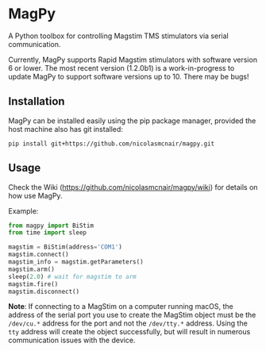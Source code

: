 # MagPy

A Python toolbox for controlling Magstim TMS stimulators via serial communication.

Currently, MagPy supports Rapid Magstim stimulators with software version 6 or lower. The most recent version (1.2.0b1) is a work-in-progress to update MagPy to support software versions up to 10. There may be bugs!

## Installation

MagPy can be installed easily using the pip package manager, provided the host machine also has git installed:

```
pip install git+https://github.com/nicolasmcnair/magpy.git
```

## Usage

Check the Wiki (https://github.com/nicolasmcnair/magpy/wiki) for details on how use MagPy.

Example:

```python
from magpy import BiStim
from time import sleep

magstim = BiStim(address='COM1')
magstim.connect()
magstim_info = magstim.getParameters()
magstim.arm()
sleep(2.0) # wait for magstim to arm
magstim.fire()
magstim.disconnect()
```

**Note**: If connecting to a MagStim on a computer running macOS, the address of the serial port you use to create the MagStim object must be the `/dev/cu.*` address for the port and not the `/dev/tty.*` address. Using the `tty` address will create the object successfully, but will result in numerous communication issues with the device.
